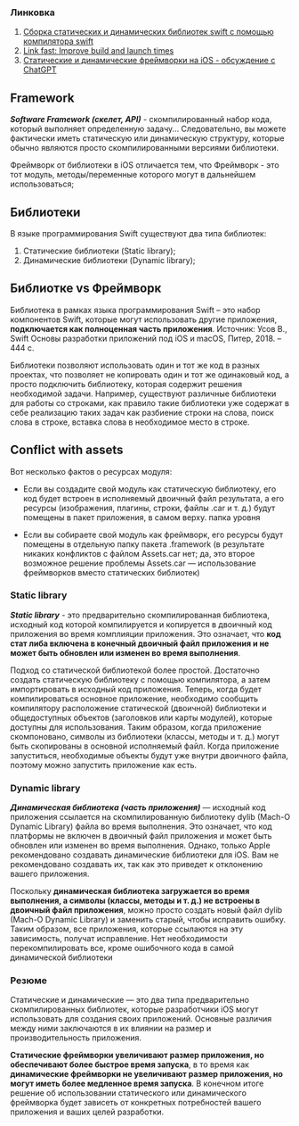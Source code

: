 ### Линковка

1. [Сборка статических и динамических библиотек swift с помощью компилятора swift ](https://libeldoc.bsuir.by/bitstream/123456789/43790/1/Yurchenko_Sborka.pdf)
2. [Link fast: Improve build and launch times](https://developer.apple.com/videos/play/wwdc2022/110362/)
3. [Статические и динамические фреймворки на iOS - обсуждение с ChatGPT](https://vc.ru/dev/570484-staticheskie-i-dinamicheskie-freymvorki-na-ios-obsuzhdenie-s-chatgpt)

## Framework

***Software Framework (скелет, API)*** - скомпилированный набор кода, который выполняет определенную задачу... Cледовательно, вы можете фактически иметь статическую или динамическую структуру, которые обычно являются просто скомпилированными версиями библиотеки.

Фреймворк от библиотеки в iOS отличается тем, что Фреймворк - это тот модуль, методы/переменные которого могут в дальнейшем использоваться;

## Библиотеки

В языке программирования Swift существуют два типа библиотек:
1. Статические библиотеки (Static library);
2. Динамические библиотеки (Dynamic library);

## Библиотке vs Фреймворк

Библиотека в рамках языка программирования Swift – это набор компонентов Swift, которые могут использовать другие приложения, __подключается как полноценная часть приложения__. Источник: Усов В., Swift Основы разработки приложений под iOS и macOS, Питер, 2018. – 444 с.

Библиотеки позволяют использовать один и тот же код в разных проектах, что позволяет не копировать один и тот же одинаковый код, а просто подключить библиотеку, которая содержит решения необходимой задачи. Например, существуют различные библиотеки для работы со строками, как правило такие библиотеки уже содержат в себе реализацию таких задач как разбиение строки на слова, поиск слова в строке, вставка слова в необходимое место в строке.

## Conflict with assets

Вот несколько фактов о ресурсах модуля:

* Если вы создадите свой модуль как статическую библиотеку, его код будет встроен в исполняемый двоичный файл результата, а его ресурсы (изображения, плагины, строки, файлы .car и т. д.) будут помещены в пакет приложения, в самом верху. папка уровня

* Если вы собираете свой модуль как фреймворк, его ресурсы будут помещены в отдельную папку пакета .framework (в результате никаких конфликтов с файлом Assets.car нет; да, это второе возможное решение проблемы Assets.car — использование фреймворков вместо статических библиотек)

### Static library

***Static library*** - это предварительно скомпилированная библиотека, исходный код которой компилируется и копируется в двоичный код приложения во время комплияции приложения. Это означает, что **код стат либа включена в конечный двоичный файл приложения и не может быть обновлен или изменен во время выполнения**.

Подход со статической библиотекой более простой. Достаточно создать статическую библиотеку с помощью компилятора, а затем импортировать в исходный код приложения.
Теперь, когда будет компилироваться основное приложение, необходимо сообщить компилятору расположение статической (двоичной) библиотеки и общедоступных объектов (заголовков или карты модулей), которые доступны для использования. Таким образом, когда приложение скомпоновано, символы из библиотеки (классы, методы и т. д.) могут быть скопированы в основной исполняемый файл. Когда приложение запуститься, необходимые объекты будут уже внутри двоичного файла, поэтому можно запустить приложение как есть.

### Dynamic library

***Динамическая библиотека (часть приложения)*** — исходный код приложения ссылается на скомпилированную библиотеку dylib (Mach-O Dynamic Library) файла во время выполнения. Это означает, что код платформы не включен в двоичный файл приложения и может быть обновлен или изменен во время выполнения. Однако, только Apple рекомендовано создавать динамические библиотеки для iOS. Вам не рекомендовано создавать их, так как это приведет к отклонению вашего приложения. 

Поскольку **динамическая библиотека загружается во время выполнения, а символы (классы, методы и т. д.) не встроены в двоичный файл приложения**, можно просто создать новый файл dylib (Mach-O Dynamic Library) и заменить старый, чтобы исправить ошибку. Таким образом, все приложения, которые ссылаются на эту зависимость, получат исправление. Нет необходимости перекомпилировать все, кроме ошибочного кода в самой динамической библиотеки

### Резюме

Cтатические и динамические — это два типа предварительно скомпилированных библиотек, которые разработчики iOS могут использовать для создания своих приложений. Основные различия между ними заключаются в их влиянии на размер и производительность приложения.

**Статические фреймворки увеличивают размер приложения, но обеспечивают более быстрое время запуска**, в то время как **динамические фреймворки не увеличивают размер приложения, но могут иметь более медленное время запуска**. В конечном итоге решение об использовании статического или динамического фреймворка будет зависеть от конкретных потребностей вашего приложения и ваших целей разработки.



